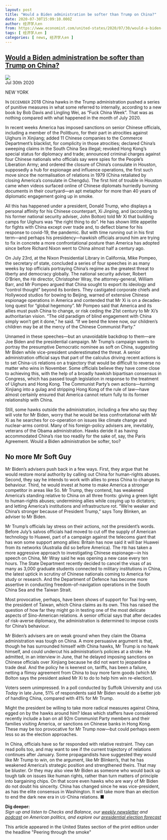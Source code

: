 ```yaml
---
layout: post
title: "Would a Biden administration be softer than Trump on China?"
date: 2020-07-30T15:09:10.000Z
author: 经济学人en
from: https://www.economist.com/united-states/2020/07/30/would-a-biden-administration-be-softer-than-trump-on-china
tags: [ 经济学人en ]
categories: [ news, 经济学人en ]
---
```

<!--1596121750000-->
[Would a Biden administration be softer than Trump on China?](https://www.economist.com/united-states/2020/07/30/would-a-biden-administration-be-softer-than-trump-on-china)
------

<div>
<img src="https://images.weserv.nl/?url=www.economist.com/sites/default/files/20200801_USD001_0.jpg"/><div></div><aside ><div ><time itemscope="" itemType="http://schema.org/DateTime" dateTime="2020-07-30T00:00:00Z" >Jul 30th 2020</time><meta itemProp="author" content="The Economist"/><p data-test-id="Dateline" itemType="http://schema.org/dateline" >NEW YORK</p></div></aside><p ><span data-caps="initial">I</span><small>N DECEMBER</small> 2018 China hawks in the Trump administration pushed a series of punitive measures in what some referred to internally, according to a new book by Bob Davis and Lingling Wei, as “Fuck China Week”. That was as nothing compared with what happened in the month of July 2020.</p><p >In recent weeks America has imposed sanctions on senior Chinese officials, including a member of the Politburo, for their part in atrocities against Uighurs in Xinjiang; added 11 Chinese companies to the Commerce Department’s blacklist, for complicity in those atrocities; declared China’s sweeping claims in the South China Sea illegal; revoked Hong Kong’s special status for diplomacy and trade; announced criminal charges against four Chinese nationals who officials say were spies for the People’s Liberation Army; and ordered the closure of China’s consulate in Houston, supposedly a hub for espionage and influence operations, the first such move since the normalisation of relations in 1979 (China retaliated by closing America’s consulate in Chengdu). The first hint of trouble in Houston came when videos surfaced online of Chinese diplomats hurriedly burning documents in their courtyard—an apt metaphor for more than 40 years of diplomatic engagement going up in smoke.</p><div  id="gpt-ad-slot-1" data-test-id="Inline Ad"></div><p >All this has happened under a president, Donald Trump, who displays a personal affinity for his Chinese counterpart, Xi Jinping, and (according to his former national security adviser, John Bolton) told Mr Xi that building camps for Uighurs was “the right thing to do”. He has shown little appetite for fights with China except over trade and, to deflect blame for his response to covid-19, the pandemic. But with time running out in his first term—and perhaps his presidency—hawkish officials around him are trying to fix in concrete a more confrontational posture than America has adopted since before Richard Nixon went to China almost half a century ago.</p><p >On July 23rd, at the Nixon Presidential Library in California, Mike Pompeo, the secretary of state, concluded a series of four speeches in as many weeks by top officials portraying China’s regime as the greatest threat to liberty and democracy globally. The national security adviser, Robert O’Brien, the <small>FBI</small> director, Christopher Wray, the attorney-general, William Barr, and Mr Pompeo argued that China sought to export its ideology and “control thought” beyond its borders. They castigated corporate chiefs and Hollywood studios for bowing to Beijing, warned of extensive Chinese espionage operations in America and contended that Mr Xi is on a decades-long quest for “global hegemony”. Mr Pompeo said that America and its allies must push China to change, or risk ceding the 21st century to Mr Xi’s authoritarian vision. “The old paradigm of blind engagement with China simply won’t get it done,” he said. “If we bend the knee now, our children’s children may be at the mercy of the Chinese Communist Party.”</p><p >Unnamed in these speeches—but an unavoidable backdrop to them—are Joe Biden and the presidential campaign. Mr Trump’s campaign wants to portray the presumptive Democratic nominee as soft on China, suggesting Mr Biden while vice-president underestimated the threat. A senior administration official says that part of the calculus driving recent actions is to set China-<small>US</small> relations on a trajectory that would be difficult to reverse no matter who wins in November. Some officials believe they have come close to achieving this, with the help of a broadly hawkish bipartisan consensus in Congress, which has passed tough legislation in response to the treatment of Uighurs and Hong Kong. The Communist Party’s own actions—turning Xinjiang into a gulag and stripping Hong Kong of the rule of law—have almost certainly ensured that America cannot return fully to its former relationship with China.</p><p >Still, some hawks outside the administration, including a few who say they will vote for Mr Biden, worry that he would be less confrontational with Mr Xi as he searches for co-operation on issues like climate change and nuclear-arms control. Many of his foreign-policy advisers are, inevitably, veterans of the Obama administration. Hawks deride it as having accommodated China’s rise too readily for the sake of, say, the Paris Agreement. Would a Biden administration be softer, too?</p><div  id="gpt-ad-slot-2" data-test-id="Inline Ad"></div><h2>No more Mr Soft Guy</h2><p >Mr Biden’s advisers push back in a few ways. First, they argue that he would restore moral authority by calling out China for human-rights abuses. Second, they say he intends to work with allies to press China to change its behaviour. Third, he would invest at home to make America a stronger competitor in areas like 5<small>G</small>. Mr Trump, they contend, has weakened America’s standing relative to China on all three fronts: giving a green light to human-rights abuses; undermining allies while cosying up to dictators; and letting America’s institutions and infrastructure rot. “We’re weaker and China’s stronger because of President Trump,” says Tony Blinken, an adviser to Mr Biden.</p><p >Mr Trump’s officials lay stress on their actions, not the president’s words. Before July’s salvos officials had moved to cut off the supply of American technology to Huawei, part of a campaign against the telecoms giant that has won some support among allies: Britain has now said it will bar Huawei from its networks (Australia did so before America). The <small>FBI</small> has taken a more aggressive approach to investigating Chinese espionage—in his speech on China, Mr Wray said he was opening a new case every ten hours. The State Department recently decided to cancel the visas of as many as 3,000 graduate students connected to military institutions in China, the latest uptick in scrutiny of Chinese nationals coming to America for study or research. And the Department of Defence has become more assertive in conducting freedom-of-navigation operations in the South China Sea and the Taiwan Strait.</p><p >Most provocative, perhaps, have been shows of support for Tsai Ing-wen, the president of Taiwan, which China claims as its own. This has raised the question of how far they might go in testing one of the most delicate aspects of Sino-American relations. A senior official says that after decades of risk-averse diplomacy, the administration is determined to impose costs for China’s behaviour.</p><p >Mr Biden’s advisers are on weak ground when they claim the Obama administration was tough on China. A more persuasive argument is that, though he has surrounded himself with China hawks, Mr Trump is no hawk himself, and could undercut his administration’s policies at a stroke. He admitted, in an interview in June, that he delayed imposing sanctions on Chinese officials over Xinjiang because he did not want to jeopardise a trade deal. And the policy he is keenest on, tariffs, has been a failure, netting a flimsy agreement from China to buy more farm goods (which Mr Bolton says the president asked Mr Xi to do to help him win re-election).</p><p >Voters seem unimpressed. In a poll conducted by Suffolk University and <small>USA</small><em> Today </em>in late June, 51% of respondents said Mr Biden would do a better job of handling China, compared with 41% for Mr Trump.</p><p >Might the president be willing to take more radical measures against China, egged on by the hawks around him? Ideas which staffers have considered recently include a ban on all 92m Communist Party members and their families visiting America, or sanctions on Chinese banks in Hong Kong. These may be too provocative for Mr Trump now—but could perhaps seem less so as the election approaches.</p><p >In China, officials have so far responded with relative restraint. They can read polls too, and may want to see if the current trajectory of relations continues after January. Some propagandists have suggested they would like Mr Trump to win, on the argument, like Mr Blinken’s, that he has weakened America’s strategic position and strengthened theirs. That may be bluster. Or they may also view Mr Biden as someone who would back up tough talk on issues like human rights, rather than turn matters of principle into bargaining chips. On that score even hawks who are wary of Mr Biden do not doubt his sincerity. China has changed since he was vice-president, as has the elite consensus in Washington. It will take more than an election to end the dark new era in <small>US</small>-China relations. <span data-ornament="ufinish">■</span></p><p ><strong>Dig deeper:</strong><br/><em>Sign up and listen to Checks and Balance, our <a href="https://www.economist.com/checksandbalance/">weekly newsletter</a> and <a href="https://www.economist.com/podcasts/2020/07/24/checks-and-balance-our-weekly-podcast-on-american-politics" data-tegid="i0uplk8vm85dnd1gaeurpcoqijmjc7hg">podcast</a> on American politics, and explore our <a href="https://www.economist.comhttps://projects.economist.com/us-2020-forecast/president">presidential election forecast</a></em></p><p data-test-id="Footnote" >This article appeared in the United States section of the print edition under the headline &quot;Peering through the smoke&quot;</p>
</div>
